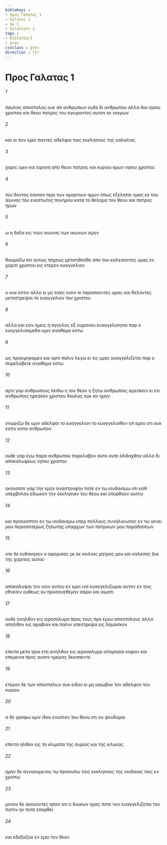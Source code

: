 ```yaml
---
bibleKeys : 
- Προς Γαλατας 1
- Galates 1
- Ga 1
- Galatians 1
tags : 
- Bible/Ga/1
- grec
cssclass : grec
direction : ltr
---
```


# Προς Γαλατας 1

###### 1
παυλος αποστολος ουκ απ ανθρωπων ουδε δι ανθρωπου αλλα δια ιησου χριστου και θεου πατρος του εγειραντος αυτον εκ νεκρων
###### 2
και οι συν εμοι παντες αδελφοι ταις εκκλησιαις της γαλατιας
###### 3
χαρις υμιν και ειρηνη απο θεου πατρος και κυριου ημων ιησου χριστου
###### 4
του δοντος εαυτον περι των αμαρτιων ημων οπως εξεληται ημας εκ του αιωνος του ενεστωτος πονηρου κατα το θελημα του θεου και πατρος ημων
###### 5
ω η δοξα εις τους αιωνας των αιωνων αμην
###### 6
θαυμαζω οτι ουτως ταχεως μετατιθεσθε απο του καλεσαντος υμας εν χαριτι χριστου εις ετερον ευαγγελιον
###### 7
ο ουκ εστιν αλλο ει μη τινες εισιν οι ταρασσοντες υμας και θελοντες μεταστρεψαι το ευαγγελιον του χριστου
###### 8
αλλα και εαν ημεις η αγγελος εξ ουρανου ευαγγελισηται παρ ο ευηγγελισαμεθα υμιν αναθεμα εστω
###### 9
ως προειρηκαμεν και αρτι παλιν λεγω ει τις υμας ευαγγελιζεται παρ ο παρελαβετε αναθεμα εστω
###### 10
αρτι γαρ ανθρωπους πειθω η τον θεον η ζητω ανθρωποις αρεσκειν ει ετι ανθρωποις ηρεσκον χριστου δουλος ουκ αν ημην
###### 11
γνωριζω δε υμιν αδελφοι το ευαγγελιον το ευαγγελισθεν υπ εμου οτι ουκ εστιν κατα ανθρωπον
###### 12
ουδε γαρ εγω παρα ανθρωπου παρελαβον αυτο ουτε εδιδαχθην αλλα δι αποκαλυψεως ιησου χριστου
###### 13
ηκουσατε γαρ την εμην αναστροφην ποτε εν τω ιουδαισμω οτι καθ υπερβολην εδιωκον την εκκλησιαν του θεου και επορθουν αυτην
###### 14
και προεκοπτον εν τω ιουδαισμω υπερ πολλους συνηλικιωτας εν τω γενει μου περισσοτερως ζηλωτης υπαρχων των πατρικων μου παραδοσεων
###### 15
οτε δε ευδοκησεν ο αφορισας με εκ κοιλιας μητρος μου και καλεσας δια της χαριτος αυτου
###### 16
αποκαλυψαι τον υιον αυτου εν εμοι ινα ευαγγελιζωμαι αυτον εν τοις εθνεσιν ευθεως ου προσανεθεμην σαρκι και αιματι
###### 17
ουδε ανηλθον εις ιεροσολυμα προς τους προ εμου αποστολους αλλα απηλθον εις αραβιαν και παλιν υπεστρεψα εις δαμασκον
###### 18
επειτα μετα τρια ετη ανηλθον εις ιεροσολυμα ιστορησαι κηφαν και επεμεινα προς αυτον ημερας δεκαπεντε
###### 19
ετερον δε των αποστολων ουκ ειδον ει μη ιακωβον τον αδελφον του κυριου
###### 20
α δε γραφω υμιν ιδου ενωπιον του θεου οτι ου ψευδομαι
###### 21
επειτα ηλθον εις τα κλιματα της συριας και της κιλικιας
###### 22
ημην δε αγνοουμενος τω προσωπω ταις εκκλησιαις της ιουδαιας ταις εν χριστω
###### 23
μονον δε ακουοντες ησαν οτι ο διωκων ημας ποτε νυν ευαγγελιζεται την πιστιν ην ποτε επορθει
###### 24
και εδοξαζον εν εμοι τον θεον
